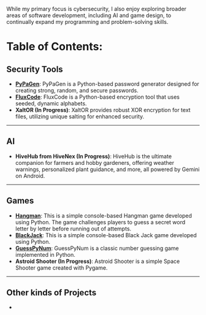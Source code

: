 While my primary focus is cybersecurity, I also enjoy exploring broader areas of software development, including AI and game design, to continually expand my programming and problem-solving skills.

# Table of Contents:

## Security Tools

  * **[PyPaGen](https://github.com/EkkoN7/Portfolio/blob/main/PyPaGen.md)**: PyPaGen is a Python-based password generator designed for creating strong, random, and secure passwords.
  * **[FluxCode](https://github.com/EkkoN7/Portfolio/blob/main/FluxCode.md)**: FluxCode is a Python-based encryption tool that uses seeded, dynamic alphabets.
  * **XaltOR (In Progress)**: XaltOR provides robust XOR encryption for text files, utilizing unique salting for enhanced security.

-----

## AI

* **HiveHub from HiveNex (In Progress)**: HiveHub is the ultimate companion for farmers and hobby gardeners, offering weather warnings, personalized plant guidance, and more, all powered by Gemini on Android.

-----

## Games

  * **[Hangman](https://github.com/EkkoN7/Portfolio/blob/main/Hangman.md)**: This is a simple console-based Hangman game developed using Python. The game challenges players to guess a secret word letter by letter before running out of attempts.
  *  **[BlackJack](https://github.com/EkkoN7/Portfolio/blob/main/Blackjack.md)**: This is a simple console-based Black Jack game developed using Python.
  *  **[GuessPyNum](https://github.com/EkkoN7/Portfolio/blob/main/GuessPyNum.md)**: GuessPyNum is a classic number guessing game implemented in Python. 
* **Astroid Shooter (In Progress)**: Astroid Shooter is a simple Space Shooter game created with Pygame.
-----

## Other kinds of Projects

-
